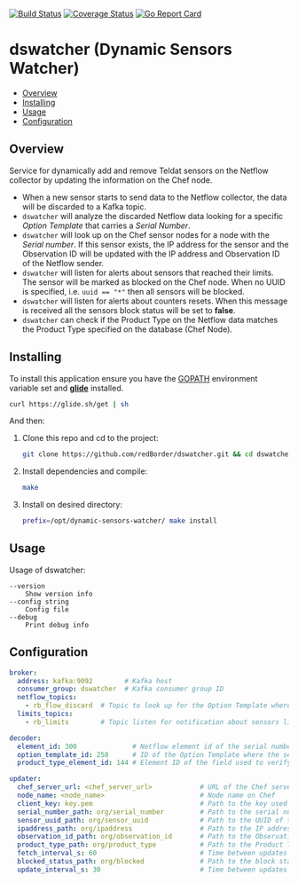 [![Build Status](https://travis-ci.org/redBorder/dswatcher.svg?branch=master)](https://travis-ci.org/redBorder/dswatcher)
[![Coverage Status](https://coveralls.io/repos/github/redBorder/dswatcher/badge.svg?branch=master)](https://coveralls.io/github/redBorder/dswatcher?branch=master)
[![Go Report Card](https://goreportcard.com/badge/github.com/redBorder/dswatcher)](https://goreportcard.com/report/github.com/redBorder/dswatcher)

# dswatcher (Dynamic Sensors Watcher)

* [Overview](#overview)
* [Installing](#installing)
* [Usage](#usage)
* [Configuration](#configuration)

## Overview

Service for dynamically add and remove Teldat sensors on the Netflow collector
by updating the information on the Chef node.

- When a new sensor starts to send data to the Netflow collector, the data will
be discarded to a Kafka topic.
- `dswatcher` will analyze the discarded Netflow data looking for
a specific *Option Template* that carries a *Serial Number*.
- `dswatcher` will look up on the Chef sensor nodes for a
node with the *Serial number*. If this sensor exists, the IP address for the
sensor and the Observation ID will be updated with the IP address and Observation
ID of the Netflow sender.
- `dswatcher` will listen for alerts about sensors that reached
their limits. The sensor will be marked as blocked on the Chef node. When no
UUID is specified, i.e. `uuid == "*"` then all sensors will be blocked.
- `dswatcher` will listen for alerts about counters resets. When this message
is received all the sensors block status will be set to **false**.
- `dswatcher` can check if the Product Type on the Netflow data matches the
Product Type specified on the database (Chef Node).

## Installing

To install this application ensure you have the
[GOPATH](https://golang.org/doc/code.html#GOPATH) environment variable set and
**[glide](https://glide.sh/)** installed.

```bash
curl https://glide.sh/get | sh
```

And then:

1. Clone this repo and cd to the project:

    ```bash
    git clone https://github.com/redBorder/dswatcher.git && cd dswatcher
    ```
2. Install dependencies and compile:

    ```bash
    make
    ```
3. Install on desired directory:

    ```bash
    prefix=/opt/dynamic-sensors-watcher/ make install
    ```

## Usage

Usage of dswatcher:

```
--version
    Show version info
--config string
    Config file
--debug
    Print debug info
```

## Configuration

```yaml
broker:
  address: kafka:9092        # Kafka host
  consumer_group: dswatcher  # Kafka consumer group ID
  netflow_topics:
    - rb_flow_discard  # Topic to look up for the Option Template where the serial number is
  limits_topics:
    - rb_limits        # Topic listen for notification about sensors limits

decoder:
  element_id: 300              # Netflow element id of the serial number
  option_template_id: 258      # ID of the Option Template where the serial number is
  product_type_element_id: 144 # Element ID of the field used to verify the DeviceID

updater:
  chef_server_url: <chef_server_url>            # URL of the Chef server
  node_name: <node_name>                        # Node name on Chef
  client_key: key.pem                           # Path to the key used for Chef authorization
  serial_number_path: org/serial_number         # Path to the serial number of the sensor on Chef
  sensor_uuid_path: org/sensor_uuid             # Path to the UUID of the sensor on Chef
  ipaddress_path: org/ipaddress                 # Path to the IP address of the sensor to update
  observation_id_path: org/observation_id       # Path to the Observation Domain ID to update
  product_type_path: org/product_type           # Path to the Product Type to verify
  fetch_interval_s: 60                          # Time between updates of the internal sensors database
  blocked_status_path: org/blocked              # Path to the block status
  update_interval_s: 30                         # Time between updates of the Chef node
```
